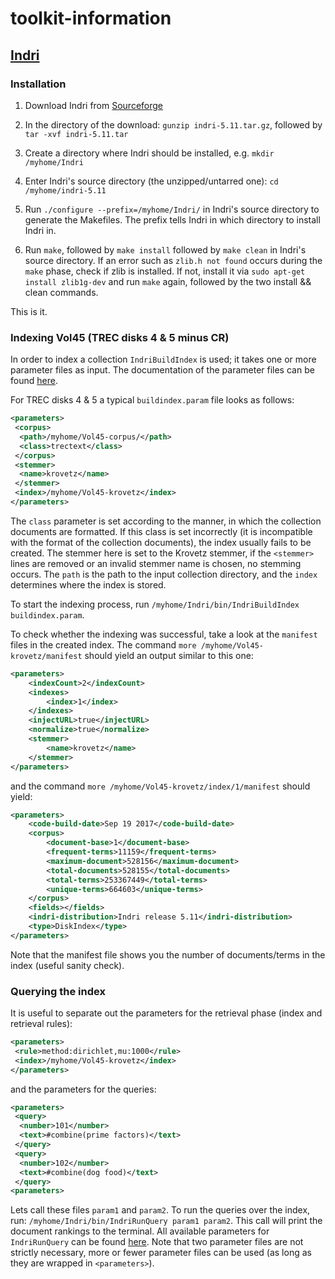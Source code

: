 # toolkit-information

## [Indri](https://www.lemurproject.org/indri/)


### Installation

1) Download Indri from [Sourceforge](https://sourceforge.net/projects/lemur/files/lemur/indri-5.11/indri-5.11.tar.gz/download)

2) In the directory of the download: `gunzip indri-5.11.tar.gz`, followed by `tar -xvf indri-5.11.tar`

3) Create a directory where Indri should be installed, e.g. `mkdir /myhome/Indri`

4) Enter Indri's source directory (the unzipped/untarred one): `cd /myhome/indri-5.11`

5) Run `./configure --prefix=/myhome/Indri/` in Indri's source directory to generate the Makefiles. The prefix tells Indri in which directory to install Indri in.

6) Run `make`, followed by `make install` followed by `make clean` in Indri's source directory. If an error such as `zlib.h not found` occurs during the `make` phase, check if zlib is installed. If not, install it via `sudo apt-get install zlib1g-dev` and run `make` again, followed by the two install && clean commands.

This is it.

### Indexing Vol45 (TREC disks 4 & 5 minus CR)

In order to index a collection `IndriBuildIndex` is used; it takes one or more parameter files as input. The documentation of the parameter files can be found [here](https://sourceforge.net/p/lemur/wiki/IndriBuildIndex%20Parameters/).

For TREC disks 4 & 5 a typical `buildindex.param` file looks as follows:

```xml
<parameters>
 <corpus>
  <path>/myhome/Vol45-corpus/</path>
  <class>trectext</class>
 </corpus>
 <stemmer>
  <name>krovetz</name>
 </stemmer>
 <index>/myhome/Vol45-krovetz</index>
</parameters>
```

The `class` parameter is set according to the manner, in which the collection documents are formatted. If this class is set incorrectly (it is incompatible with the format of the collection documents), the index usually fails to be created. The stemmer here is set to the Krovetz stemmer, if the `<stemmer>` lines are removed or an invalid stemmer name is chosen, no stemming occurs. The `path` is the path to the input collection directory, and the `index` determines where the index is stored.

To start the indexing process, run `/myhome/Indri/bin/IndriBuildIndex buildindex.param`.

To check whether the indexing was successful, take a look at the `manifest` files in the created index. The command `more /myhome/Vol45-krovetz/manifest` should yield an output similar to this one:

```xml
<parameters>
	<indexCount>2</indexCount>
	<indexes>
		<index>1</index>
	</indexes>
	<injectURL>true</injectURL>
	<normalize>true</normalize>
	<stemmer>
		<name>krovetz</name>
	</stemmer>
</parameters>
```

and the command `more /myhome/Vol45-krovetz/index/1/manifest` should yield:

```xml
<parameters>
	<code-build-date>Sep 19 2017</code-build-date>
	<corpus>
		<document-base>1</document-base>
		<frequent-terms>11159</frequent-terms>
		<maximum-document>528156</maximum-document>
		<total-documents>528155</total-documents>
		<total-terms>253367449</total-terms>
		<unique-terms>664603</unique-terms>
	</corpus>
	<fields></fields>
	<indri-distribution>Indri release 5.11</indri-distribution>
	<type>DiskIndex</type>
</parameters>
```

Note that the manifest file shows you the number of documents/terms in the index (useful sanity check).


### Querying the index

It is useful to separate out the parameters for the retrieval phase (index and retrieval rules):
```xml
<parameters>
 <rule>method:dirichlet,mu:1000</rule>
 <index>/myhome/Vol45-krovetz</index>
</parameters>
```

and the parameters for the queries:
```xml
<parameters>
 <query>
  <number>101</number>
  <text>#combine(prime factors)</text>
 </query>
 <query>
  <number>102</number>
  <text>#combine(dog food)</text>
 </query>
<parameters>
```
Lets call these files `param1` and `param2`. To run the queries over the index, run: `/myhome/Indri/bin/IndriRunQuery param1 param2`. This call will print the document rankings to the terminal. All available parameters for `IndriRunQuery` can be found [here](https://lemur.sourceforge.io/indri/IndriRunQuery.html). Note that two parameter files are not strictly necessary, more or fewer parameter files can be used (as long as they are wrapped in `<parameters>`).


